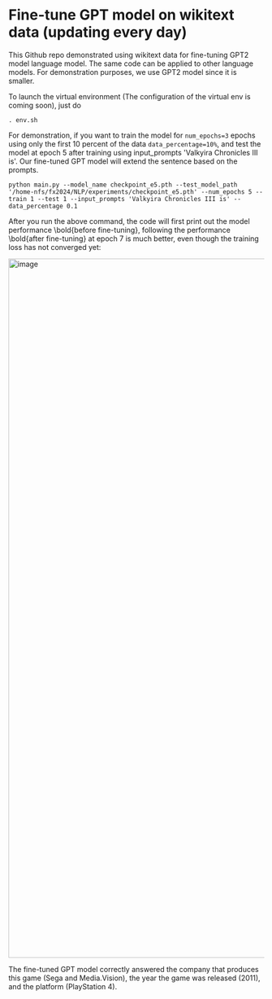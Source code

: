 # Fine-tune GPT model on wikitext data (updating every day)

This Github repo demonstrated using wikitext data for fine-tuning GPT2 model language model. The same code can be applied to other language models. For demonstration purposes, we use GPT2 model since it is smaller.

To launch the virtual environment (The configuration of the virtual env is coming soon), just do

`. env.sh`


For demonstration, if you want to train the model for `num_epochs=3` epochs using only the first 10 percent of the data `data_percentage=10%`, and test the model at epoch 5 after training using input_prompts 'Valkyira Chronicles III is'. Our fine-tuned GPT model will extend the sentence based on the prompts. 

`python main.py --model_name checkpoint_e5.pth --test_model_path '/home-nfs/fx2024/NLP/experiments/checkpoint_e5.pth' --num_epochs 5 --train 1 --test 1 --input_prompts 'Valkyira Chronicles III is' --data_percentage 0.1
`

After you run the above command, the code will first print out the model performance \bold{before fine-tuning}, following the performance \bold{after fine-tuning} at epoch 7 is much better, even though the training loss has not converged yet:

<img width="1374" alt="image" src="https://github.com/FeiXu-spacetime/NLP_GPT-fine-tuning/assets/72999482/0e30ff52-ec49-4cf5-82b0-36894b31793e">


The fine-tuned GPT model correctly answered the company that produces this game (Sega and Media.Vision), the year the game was released (2011), and the platform (PlayStation 4). 

